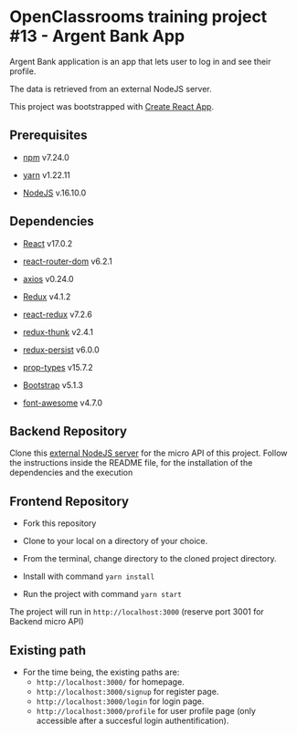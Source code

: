 # OpenClassrooms training project #13 - Argent Bank App

Argent Bank application is an app that lets user to log in and see their profile.

The data is retrieved from an external NodeJS server.

This project was bootstrapped with [Create React App](https://github.com/facebook/create-react-app).

## Prerequisites

-   [npm](https://www.npmjs.com/) v7.24.0

-   [yarn](https://yarnpkg.com/) v1.22.11

-   [NodeJS](https://nodejs.org/en/) v.16.10.0

## Dependencies

-   [React](https://reactjs.org/) v17.0.2

-   [react-router-dom](https://reactrouter.com/web/guides/quick-start) v6.2.1

-   [axios](https://github.com/axios/axios) v0.24.0

-   [Redux](https://redux.js.org/) v4.1.2

-   [react-redux](https://react-redux.js.org/) v7.2.6

-   [redux-thunk](https://github.com/reduxjs/redux-thunk) v2.4.1

-   [redux-persist](https://www.npmjs.com/package/redux-persist) v6.0.0

-   [prop-types](https://www.npmjs.com/package/prop-types) v15.7.2

-   [Bootstrap](https://getbootstrap.com/) v5.1.3

-   [font-awesome](https://fontawesome.com/) v4.7.0

## Backend Repository

Clone this [external NodeJS server](https://github.com/emilie-v11/P13_ArgentBank_Backend-API-) for the micro API of this project. Follow the instructions inside the README file, for the installation of the dependencies and the execution

## Frontend Repository

-   Fork this repository

-   Clone to your local on a directory of your choice.

-   From the terminal, change directory to the cloned project directory.

-   Install with command `yarn install`

-   Run the project with command `yarn start`

The project will run in `http://localhost:3000` (reserve port 3001 for Backend micro API)

## Existing path

-   For the time being, the existing paths are:
    -   `http://localhost:3000/` for homepage.
    -   `http://localhost:3000/signup` for register page.
    -   `http://localhost:3000/login` for login page.
    -   `http://localhost:3000/profile` for user profile page (only accessible after a succesful login authentification).
